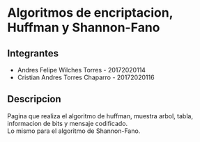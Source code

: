 <h1>Algoritmos de encriptacion, Huffman y Shannon-Fano</h1>
<h2>Integrantes</h2>
<ul> 
 <li>Andres Felipe Wilches Torres - 20172020114</li>
 <li>Cristian Andres Torres Chaparro - 20172020116</li>
</ul>
<h2>Descripcion</h2>
<p> Pagina que realiza el algoritmo de huffman, muestra arbol, tabla, informacion de bits y mensaje codificado.</br>Lo mismo para el algoritmo de Shannon-Fano.</p>
